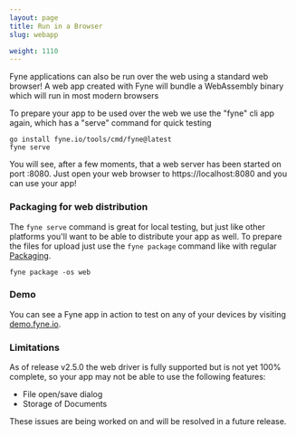 ```yaml
---
layout: page
title: Run in a Browser
slug: webapp

weight: 1110
---
```


Fyne applications can also be run over the web using a standard web browser!
A web app created with Fyne will bundle a WebAssembly binary which will run in most modern browsers

To prepare your app to be used over the web we use the "fyne" cli app again, which has a
"serve" command for quick testing

```
go install fyne.io/tools/cmd/fyne@latest
fyne serve
```

You will see, after a few moments, that a web server has been started on port :8080.
Just open your web browser to https://localhost:8080 and you can use your app!

### Packaging for web distribution

The `fyne serve` command is great for local testing, but just like other platforms you'll want
to be able to distribute your app as well. To prepare the files for upload just use the
`fyne package` command like with regular [Packaging](/started/packaging).

```
fyne package -os web
```

### Demo

You can see a Fyne app in action to test on any of your devices by visiting [demo.fyne.io](https://demo.fyne.io/).

### Limitations

As of release v2.5.0 the web driver is fully supported but is not yet 100% complete, so your app may not be able to use
the following features:

* File open/save dialog
* Storage of Documents

These issues are being worked on and will be resolved in a future release.
